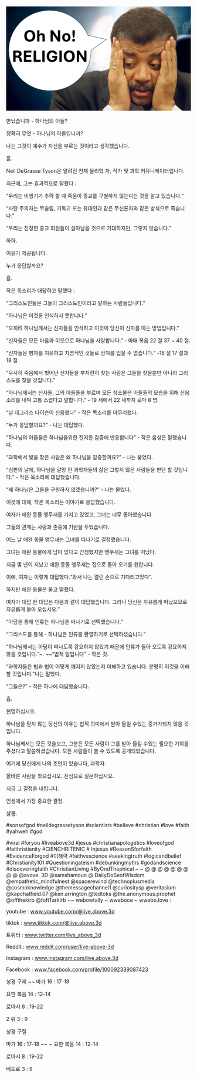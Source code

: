 ![Video cover image](../cover.jpg "cover photo")

만났습니까 - 하나님의 아들?

정확히 무엇 - 하나님의 아들입니까?

나는 그것이 예수가 자신을 부르는 것이라고 생각했습니다.

흠.

Neil DeGrasse Tyson은 알려진 천체 물리학 자, 작가 및 과학 커뮤니케이터입니다.

최근에, 그는 효과적으로 말했다 :

“우리는 비행기가 추락 할 때 죽음이 종교를 구별하지 않는다는 것을 알고 있습니다.”

“사탄 주의자는 무슬림, 기독교 또는 유대인과 같은 무신론자와 같은 방식으로 죽습니다.”

“우리는 진정한 종교 회원들이 살아남을 것으로 기대하지만, 그렇지 않습니다.”

하하.

이유가 제공됩니다.

누가 응답할까요?

흠.

작은 목소리가 대답하고 말했다 :

“그리스도인들은 그들이 그리스도인이라고 말하는 사람들입니다.”

“하나님은 이것을 인식하지 못합니다.”

“오히려 하나님께서는 신자들을 인식하고 이것이 당신이 신자를 아는 방법입니다.”

“신자들은 모든 마음과 이웃으로 하나님을 사랑합니다.” - 마태 복음 22 절 37 ~ 40 절.

“신자들은 병자를 치유하고 치명적인 것들로 상처를 입을 수 없습니다.” -16 절 17 절과 18 절

“무사히 죽음에서 벗어난 신자들을 부지런히 찾는 사람은 그들을 찾을뿐만 아니라 그리스도를 찾을 것입니다.”

“하나님께서는 신자들, 그의 아들들을 부르며 모든 창조물은 아들들의 모습을 위해 신음 소리를 내며 고통 스럽다고 말합니다.” - 19 세에서 22 세까지 로마 8 명.

“닐 데그라스 타이슨이 신음했다” - 작은 목소리를 마무리했다.

“누가 응답할까요?” - 나는 대답했다.

“하나님의 아들들은 하나님을위한 진지한 갈증에 반응합니다” - 작은 음성은 말했습니다.

“과학에서 빛을 찾은 사람은 왜 하나님을 갈증할까요?” - 나는 물었다.

“심판의 날에, 하나님을 갈망 한 과학자들의 삶은 그렇지 않은 사람들을 판단 할 것입니다.” - 작은 목소리에 대답했습니다.

“왜 하나님은 그들을 구원하지 않겠습니까?” - 나는 물었다.

이것에 대해, 작은 목소리는 이야기로 응답했습니다.

여자가 애완 동물 앵무새를 가지고 있었고, 그녀는 너무 좋아했습니다.

그들의 관계는 사랑과 존중에 기반을 두었습니다.

어느 날 애완 동물 앵무새는 그녀를 떠나기로 결정했습니다.

그녀는 애완 동물에게 남아 있다고 간청했지만 앵무새는 그녀를 떠났다.

지금 몇 년이 지났고 애완 동물 앵무새는 집으로 돌아 오기를 원합니다.

이에, 여자는 이렇게 대답했다.“와서 나는 열린 손으로 기다리고있다”.

하지만 애완 동물은 울고 말했다.

여자가 대답 한 대답은 다음과 같이 대답했습니다. 그러나 당신은 자유롭게 떠났으므로 자유롭게 돌아 오십시오.”

“아담을 통해 인류는 하나님을 떠나기로 선택했습니다.”

“그리스도를 통해 - 하나님은 인류를 환영하기로 선택하셨습니다.”

“하나님께서는 아담이 떠나도록 강요하지 않았기 때문에 인류가 돌아 오도록 강요하지 않을 것입니다.”~. ~~“법적 일입니다” - 작은 것.

“과학자들은 법과 법이 어떻게 깨지지 않았는지 이해하고 있습니다. 분명히 이것을 이해할 것입니다.”나는 말했다.

“그들은?” - 작은 하나에 대답했습니다.

흠.

현명하십시오.

하나님을 믿지 않는 당신의 이유는 법적 의미에서 받아 들일 수있는 증거가되지 않을 것입니다.

하나님께서는 모든 것을보고, 그분은 모든 사람이 그를 받아 들일 수있는 필요한 기회를 주셨다고 말씀하셨습니다. 모든 사람들이 볼 수 있도록 공개되었습니다.

여기에 당신에게 나의 조언이 있습니다, 과학자.

올바른 사람을 찾으십시오. 진심으로 질문하십시오.

지금 그 결정을 내립니다.

인생에서 가장 중요한 결정.

샬롬.

#sonsofgod #neildegrassetyson #scientists #believe #christian #love #faith #yahweh #god

#viral #foryou #liveabove3d #jesus #christianapologetics #loveofgod #faithristianity #CiENCHRITENIC # Injesus #ReasonSforfaith #EvidenceForgod #이해력 #faithvsscience #seekingtruth #logicandbelief #Christianity101 #Questioningateism #debunkingmyths #godandscience #discoveringfaith #ChristianLiving #ByOndThephical ~ ~ @ @ @ @ @ @ @ @ @ @avove. 3D @samshamoun @ DailyDoSeofWisdom @empathetic_mindfulnest @spacerewind @technoplusmedia @cosmoknowledge @themessagechannel1 @curiositysp @veritasium @kapchatfield.07 @ken.arrington @tedtoks @the.anonymous.prophet @offthekirb @foftTarkirb ~~ webowtally ~ wweboce ~ wwebo.love :


youtube : www.youtube.com/@live.above.3d

tiktok : www.tiktok.com/@live.above.3d

트위터 : www.twitter.com/live_above_3d


Reddit : www.reddit.com/user/live-above-3d

Instagram : www.instagram.com/live.above.3d

Facebook : www.facebook.com/profile/100092339087423

성경 구제 ~~ 마가 16 : 17-18

요한 복음 14 : 12-14

로마서 8 : 19-22

2 위 3 : 9

성경 구절


마가 16 : 17-18 ~~ ~ 요한 복음 14 : 12-14

로마서 8 : 19-22

베드로 3 : 9







